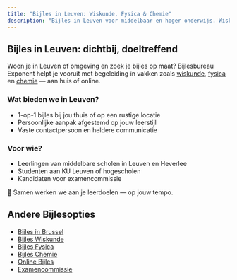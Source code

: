 ```yaml
---
title: "Bijles in Leuven: Wiskunde, Fysica & Chemie"
description: "Bijles in Leuven voor middelbaar en hoger onderwijs. Wiskunde, fysica en chemie, aan huis of online. Persoonlijk en resultaatgericht."
---
```


## Bijles in Leuven: dichtbij, doeltreffend

Woon je in Leuven of omgeving en zoek je bijles op maat? Bijlesbureau Exponent helpt je vooruit met begeleiding in vakken zoals [wiskunde](/wiskunde/), [fysica](/fysica/) en [chemie](/chemie/) — aan huis of online.

### Wat bieden we in Leuven?

- 1-op-1 bijles bij jou thuis of op een rustige locatie
- Persoonlijke aanpak afgestemd op jouw leerstijl
- Vaste contactpersoon en heldere communicatie

### Voor wie?

- Leerlingen van middelbare scholen in Leuven en Heverlee
- Studenten aan KU Leuven of hogescholen
- Kandidaten voor examencommissie

🎯 Samen werken we aan je leerdoelen — op jouw tempo.

## Andere Bijlesopties

- [Bijles in Brussel](/bijles-brussel/)
- [Bijles Wiskunde](/wiskunde/)
- [Bijles Fysica](/fysica/)
- [Bijles Chemie](/chemie/)
- [Online Bijles](/online-bijles/)
- [Examencommissie](/examencommissie/)
